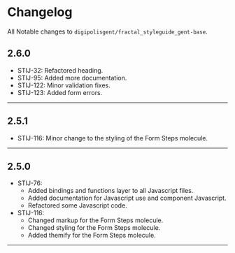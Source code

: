 # Changelog
All Notable changes to `digipolisgent/fractal_styleguide_gent-base`.

## 2.6.0
* STIJ-32: Refactored heading.
* STIJ-95: Added more documentation.
* STIJ-122: Minor validation fixes.
* STIJ-123: Added form errors.

***

## 2.5.1
* STIJ-116: Minor change to the styling of the Form Steps molecule.

***

## 2.5.0 
* STIJ-76: 
    * Added bindings and functions layer to all Javascript files.
    * Added documentation for Javascript use and component Javascript. 
    * Refactored some Javascript code.
*  STIJ-116: 
    * Changed markup for the Form Steps molecule.
    * Changed styling for the Form Steps molecule.
    * Added themify for the Form Steps molecule.    

***
